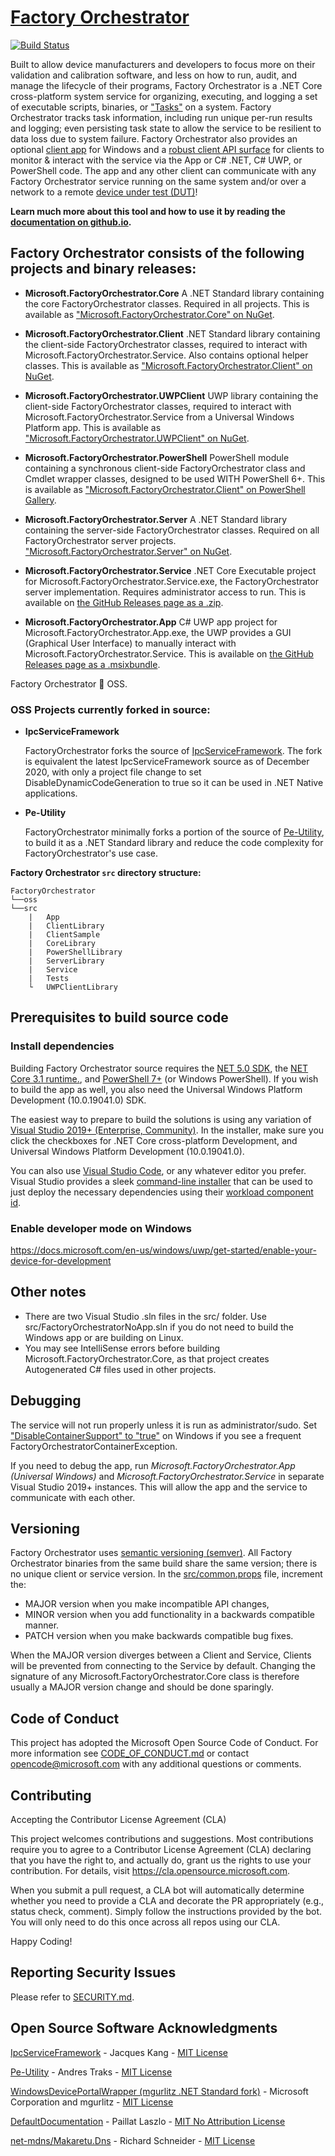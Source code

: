 <!-- Copyright (c) Microsoft Corporation. -->
<!-- Licensed under the MIT license. -->

# [Factory Orchestrator](https://microsoft.github.io/FactoryOrchestrator/)

 [![Build Status](https://microsoft.visualstudio.com/OneCore/_apis/build/status/FactoryOrchestrator/FO-PublicFacing-CI?branchName=main)](https://microsoft.visualstudio.com/OneCore/_build/latest?definitionId=54749&branchName=main)

Built to allow device manufacturers and developers to focus more on their validation and calibration software, and less on how to run, audit, and manage the lifecycle of their programs, Factory Orchestrator is a .NET Core cross-platform system service for organizing, executing, and logging a set of executable scripts, binaries, or ["Tasks"](https://microsoft.github.io/FactoryOrchestrator/tasks-and-tasklists/) on a system. Factory Orchestrator tracks task information, including run unique per-run results and logging; even persisting task state to allow the service to be resilient to data loss due to system failure. Factory Orchestrator also provides an optional [client app](https://microsoft.github.io/FactoryOrchestrator/use-the-factory-orchestrator-app/) for Windows and a [robust client API surface](https://microsoft.github.io/FactoryOrchestrator/use-the-factory-orchestrator-api/) for clients to monitor & interact with the service via the App or C# .NET, C# UWP, or PowerShell code. The app and any other client can communicate with any Factory Orchestrator service running on the same system and/or over a network to a remote [device under test (DUT)](https://en.wikipedia.org/wiki/Device_under_test)!

**Learn much more about this tool and how to use it by reading the [documentation on github.io](https://microsoft.github.io/FactoryOrchestrator/).**

## **Factory Orchestrator consists of the following projects and binary releases:**

* **Microsoft.FactoryOrchestrator.Core**
 A .NET Standard library containing the core FactoryOrchestrator classes. Required in all projects. This is available as ["Microsoft.FactoryOrchestrator.Core" on NuGet](https://www.nuget.org/packages/Microsoft.FactoryOrchestrator.Core/).

* **Microsoft.FactoryOrchestrator.Client**
 .NET Standard library containing the client-side FactoryOrchestrator classes, required to interact with Microsoft.FactoryOrchestrator.Service. Also contains optional helper classes. This is available as ["Microsoft.FactoryOrchestrator.Client" on NuGet](https://www.nuget.org/packages/Microsoft.FactoryOrchestrator.Client/).

* **Microsoft.FactoryOrchestrator.UWPClient**
 UWP library containing the client-side FactoryOrchestrator classes, required to interact with Microsoft.FactoryOrchestrator.Service from a Universal Windows Platform app. This is available as ["Microsoft.FactoryOrchestrator.UWPClient" on NuGet](https://www.nuget.org/packages/Microsoft.FactoryOrchestrator.UWPClient/).

* **Microsoft.FactoryOrchestrator.PowerShell**
PowerShell module containing a synchronous client-side FactoryOrchestrator class and Cmdlet wrapper classes, designed to be used WITH PowerShell 6+. This is available as ["Microsoft.FactoryOrchestrator.Client" on PowerShell Gallery](https://www.powershellgallery.com/packages/Microsoft.FactoryOrchestrator.Client/). 

* **Microsoft.FactoryOrchestrator.Server**
 A .NET Standard library containing the server-side FactoryOrchestrator classes. Required on all FactoryOrchestrator server projects. ["Microsoft.FactoryOrchestrator.Server" on NuGet](https://www.nuget.org/packages/Microsoft.FactoryOrchestrator.Server/).

* **Microsoft.FactoryOrchestrator.Service**
 .NET Core Executable project for Microsoft.FactoryOrchestrator.Service.exe, the FactoryOrchestrator server implementation. Requires administrator access to run. This is available on [the GitHub Releases page as a .zip](https://github.com/microsoft/FactoryOrchestrator/releases).

* **Microsoft.FactoryOrchestrator.App**
 C# UWP app project for Microsoft.FactoryOrchestrator.App.exe, the UWP provides a GUI (Graphical User Interface) to manually interact with Microsoft.FactoryOrchestrator.Service. This is available on [the GitHub Releases page as a .msixbundle](https://github.com/microsoft/FactoryOrchestrator/releases).

Factory Orchestrator :green_heart: OSS.

### **OSS Projects currently forked in source:**

* **IpcServiceFramework**

    FactoryOrchestrator forks the source of [IpcServiceFramework](https://github.com/jacqueskang/IpcServiceFramework). The fork is equivalent the latest IpcServiceFramework source as of December 2020, with only a project file change to set DisableDynamicCodeGeneration to true so it can be used in .NET Native applications.

* **Pe-Utility**

    FactoryOrchestrator minimally forks a portion of the source of [Pe-Utility](https://github.com/AndresTraks/pe-utility), to build it as a .NET Standard library and reduce the code complexity for FactoryOrchestrator's use case.

**Factory Orchestrator ```src``` directory structure:**

```
FactoryOrchestrator
└──oss
└──src
    |   App
    |   ClientLibrary
    |   ClientSample
    |   CoreLibrary
    |   PowerShellLibrary
    |   ServerLibrary
    |   Service
    |   Tests
    └   UWPClientLibrary
```

## Prerequisites to build source code

### Install dependencies
Building Factory Orchestrator source requires the [NET 5.0 SDK](https://dotnet.microsoft.com/download/dotnet/5.0), the [NET Core 3.1 runtime.](https://dotnet.microsoft.com/download/dotnet/3.1/runtime/), and [PowerShell 7+](https://docs.microsoft.com/en-us/powershell/scripting/install/installing-powershell) (or Windows PowerShell). If you wish to build the app as well, you also need the Universal Windows Platform Development (10.0.19041.0) SDK.

The easiest way to prepare to build the solutions is using any variation of [Visual Studio 2019+ (Enterprise, Community)](https://visualstudio.microsoft.com/vs/). In the installer, make sure you click the checkboxes for .NET Core cross-platform Development, and Universal Windows Platform Development (10.0.19041.0).

You can also use [Visual Studio Code](https://code.visualstudio.com/), or any whatever editor you prefer. Visual Studio provides a sleek [command-line installer](https://docs.microsoft.com/en-us/visualstudio/install/use-command-line-parameters-to-install-visual-studio) that can be used to just deploy the necessary dependencies using their [workload component id](https://docs.microsoft.com/en-us/visualstudio/install/workload-component-id-vs-community).

### Enable developer mode on Windows

https://docs.microsoft.com/en-us/windows/uwp/get-started/enable-your-device-for-development

## Other notes

* There are two Visual Studio .sln files in the src/ folder. Use src/FactoryOrchestratorNoApp.sln if you do not need to build the Windows app or are building on Linux.
* You may see IntelliSense errors before building Microsoft.FactoryOrchestrator.Core, as that project creates Autogenerated C# files used in other projects.

## Debugging
The service will not run properly unless it is run as administrator/sudo. Set ["DisableContainerSupport" to "true"](https://microsoft.github.io/FactoryOrchestrator/service-configuration/) on Windows if you see a frequent FactoryOrchestratorContainerException.

If you need to debug the app, run _Microsoft.FactoryOrchestrator.App (Universal Windows)_ and _Microsoft.FactoryOrchestrator.Service_ in separate Visual Studio 2019+ instances. This will allow the app and the service to communicate with each other.

## Versioning

Factory Orchestrator uses [semantic versioning (semver)](https://semver.org/). All Factory Orchestrator binaries from the same build share the same version; there is no unique client or service version. In the [src/common.props](src/common.props) file, increment the:

* MAJOR version when you make incompatible API changes,
* MINOR version when you add functionality in a backwards compatible manner.
* PATCH version when you make backwards compatible bug fixes.

When the MAJOR version diverges between a Client and Service, Clients will be prevented from connecting to the Service by default. Changing the signature of any Microsoft.FactoryOrchestrator.Core class is therefore usually a MAJOR version change and should be done sparingly.

## Code of Conduct

This project has adopted the Microsoft Open Source Code of Conduct. For more information see [CODE_OF_CONDUCT.md](./CODE_OF_CONDUCT.md) or contact opencode@microsoft.com with any additional questions or comments.

## Contributing

Accepting the Contributor License Agreement (CLA)

This project welcomes contributions and suggestions. Most contributions require you to agree to a Contributor License Agreement (CLA) declaring that you have the right to, and actually do, grant us the rights to use your contribution. For details, visit <https://cla.opensource.microsoft.com>.

When you submit a pull request, a CLA bot will automatically determine whether you need to provide a CLA and decorate the PR appropriately (e.g., status check, comment). Simply follow the instructions provided by the bot. You will only need to do this once across all repos using our CLA.

Happy Coding!

## Reporting Security Issues

Please refer to [SECURITY.md](./SECURITY.md).

## Open Source Software Acknowledgments

[IpcServiceFramework](https://github.com/jacqueskang/IpcServiceFramework) - Jacques Kang - [MIT License](https://github.com/jacqueskang/IpcServiceFramework/blob/develop/LICENSE)

[Pe-Utility](https://github.com/AndresTraks/pe-utility) - Andres Traks - [MIT License](https://github.com/AndresTraks/pe-utility/blob/master/LICENSE)

[WindowsDevicePortalWrapper (mgurlitz .NET Standard fork)](https://github.com/mgurlitz/WindowsDevicePortalWrapper/tree/feat-standard) - Microsoft Corporation and mgurlitz - [MIT License](https://github.com/mgurlitz/WindowsDevicePortalWrapper/blob/feat-standard/License.txt)

[DefaultDocumentation](https://github.com/Doraku/DefaultDocumentation) - Paillat Laszlo - [MIT No Attribution License](https://github.com/Doraku/DefaultDocumentation/blob/master/LICENSE.md)

[net-mdns/Makaretu.Dns](https://github.com/richardschneider/net-mdns) - Richard Schneider - [MIT License](https://github.com/richardschneider/net-mdns/blob/master/LICENSE)